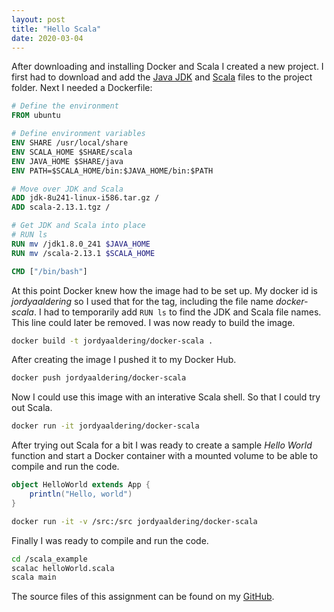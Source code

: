 ```yaml
---
layout: post
title: "Hello Scala"
date: 2020-03-04
---
```


After downloading and installing Docker and Scala I created a new project. I first had to download and add the [Java JDK](https://www.oracle.com/java/technologies/javase-jdk8-downloads.html) and [Scala](https://www.scala-lang.org/download/) files to the project folder. Next I needed a Dockerfile:

```dockerfile
# Define the environment
FROM ubuntu

# Define environment variables
ENV SHARE /usr/local/share
ENV SCALA_HOME $SHARE/scala
ENV JAVA_HOME $SHARE/java
ENV PATH=$SCALA_HOME/bin:$JAVA_HOME/bin:$PATH

# Move over JDK and Scala
ADD jdk-8u241-linux-i586.tar.gz /
ADD scala-2.13.1.tgz /

# Get JDK and Scala into place
# RUN ls
RUN mv /jdk1.8.0_241 $JAVA_HOME
RUN mv /scala-2.13.1 $SCALA_HOME

CMD ["/bin/bash"]
```

At this point Docker knew how the image had to be set up. My docker id is _jordyaaldering_ so I used that for the tag, including the file name _docker-scala_. I had to temporarily add ```RUN ls``` to find the JDK and Scala file names. This line could later be removed.  I was now ready to build the image.

```bash
docker build -t jordyaaldering/docker-scala .
```

After creating the image I pushed it to my Docker Hub.

```bash
docker push jordyaaldering/docker-scala
```

Now I could use this image with an interative Scala shell. So that I could try out Scala.

```bash
docker run -it jordyaaldering/docker-scala
```

After trying out Scala for a bit I was ready to create a sample _Hello World_ function and start a Docker container with a mounted volume to be able to compile and run the code.

```scala
object HelloWorld extends App {
    println("Hello, world")
}
```

```bash
docker run -it -v /src:/src jordyaaldering/docker-scala
```

Finally I was ready to compile and run the code.

```bash
cd /scala_example
scalac helloWorld.scala
scala main
```

The source files of this assignment can be found on my [GitHub](https://github.com/JordyAaldering/Big-Data/tree/master/Assignment01).
